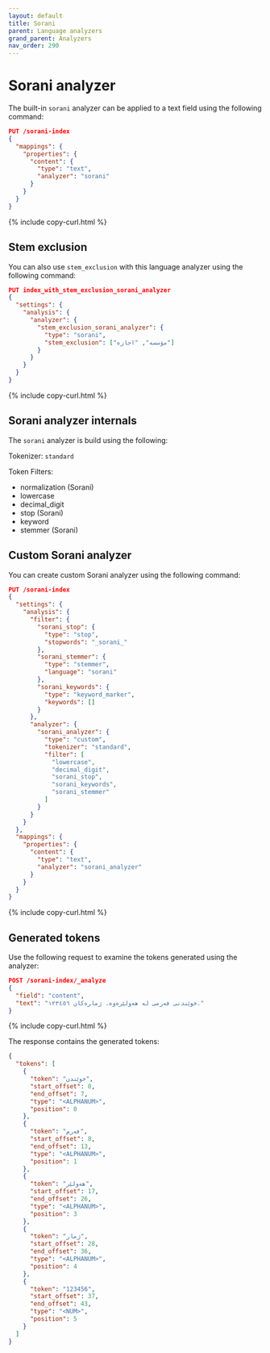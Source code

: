 ```yaml
---
layout: default
title: Sorani
parent: Language analyzers
grand_parent: Analyzers
nav_order: 290
---
```


# Sorani analyzer

The built-in `sorani` analyzer can be applied to a text field using the following command:

```json
PUT /sorani-index
{
  "mappings": {
    "properties": {
      "content": {
        "type": "text",
        "analyzer": "sorani"
      }
    }
  }
}
```
{% include copy-curl.html %}

## Stem exclusion

You can also use `stem_exclusion` with this language analyzer using the following command:

```json
PUT index_with_stem_exclusion_sorani_analyzer
{
  "settings": {
    "analysis": {
      "analyzer": {
        "stem_exclusion_sorani_analyzer": {
          "type": "sorani",
          "stem_exclusion": ["مؤسسه", "اجازه"]
        }
      }
    }
  }
}
```
{% include copy-curl.html %}

## Sorani analyzer internals

The `sorani` analyzer is build using the following:

Tokenizer: `standard`

Token Filters:
- normalization (Sorani)
- lowercase
- decimal_digit
- stop (Sorani)
- keyword
- stemmer (Sorani)

## Custom Sorani analyzer

You can create custom Sorani analyzer using the following command:

```json
PUT /sorani-index
{
  "settings": {
    "analysis": {
      "filter": {
        "sorani_stop": {
          "type": "stop",
          "stopwords": "_sorani_"
        },
        "sorani_stemmer": {
          "type": "stemmer",
          "language": "sorani"
        },
        "sorani_keywords": {
          "type": "keyword_marker",
          "keywords": []
        }
      },
      "analyzer": {
        "sorani_analyzer": {
          "type": "custom",
          "tokenizer": "standard",
          "filter": [
            "lowercase",
            "decimal_digit",
            "sorani_stop",
            "sorani_keywords",
            "sorani_stemmer"
          ]
        }
      }
    }
  },
  "mappings": {
    "properties": {
      "content": {
        "type": "text",
        "analyzer": "sorani_analyzer"
      }
    }
  }
}
```
{% include copy-curl.html %}

## Generated tokens

Use the following request to examine the tokens generated using the analyzer:

```json
POST /sorani-index/_analyze
{
  "field": "content",
  "text": "خوێندنی فەرمی لە هەولێرەوە. ژمارەکان ١٢٣٤٥٦."
}
```
{% include copy-curl.html %}

The response contains the generated tokens:

```json
{
  "tokens": [
    {
      "token": "خوێندن",
      "start_offset": 0,
      "end_offset": 7,
      "type": "<ALPHANUM>",
      "position": 0
    },
    {
      "token": "فەرم",
      "start_offset": 8,
      "end_offset": 13,
      "type": "<ALPHANUM>",
      "position": 1
    },
    {
      "token": "هەولێر",
      "start_offset": 17,
      "end_offset": 26,
      "type": "<ALPHANUM>",
      "position": 3
    },
    {
      "token": "ژمار",
      "start_offset": 28,
      "end_offset": 36,
      "type": "<ALPHANUM>",
      "position": 4
    },
    {
      "token": "123456",
      "start_offset": 37,
      "end_offset": 43,
      "type": "<NUM>",
      "position": 5
    }
  ]
}
```